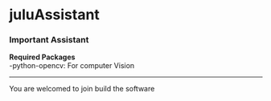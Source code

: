 # juluAssistant

<h3>Important Assistant</h3>
<strong>Required Packages</strong><br/>
-python-opencv: For computer Vision

<hr/>
You are welcomed to join build the software
